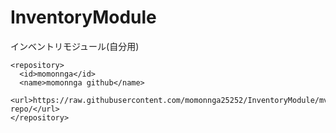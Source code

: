 # InventoryModule
インベントリモジュール(自分用)

    <repository>
      <id>momonnga</id>
      <name>momonnga github</name>
      <url>https://raw.githubusercontent.com/momonnga25252/InventoryModule/mvn-repo/</url>
    </repository>
